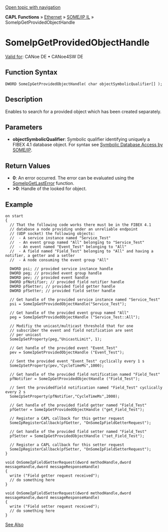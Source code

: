 [Open topic with navigation](../../../../../../CANoeDEFamily.htm#Topics/CAPLFunctions/IP/SOMEIPIL/Functions/CAPLfunctionSomeIpGetProvidedObjectHandle.md)

**CAPL Functions** » [Ethernet](../../CAPLEthernetStartPage.md) » [SOME/IP IL](../CAPLfunctionsSomeIPILOverview.md) » SomeIpGetProvidedObjectHandle

# SomeIpGetProvidedObjectHandle

[Valid for](../../../../Shared/FeatureAvailability.md): CANoe DE • CANoe4SW DE

## Function Syntax

```plaintext
DWORD SomeIpGetProvidedObjectHandle( char objectSymbolicQualifier[] );
```

## Description

Enables to search for a provided object which has been created separately.

## Parameters

- **objectSymbolicQualifier**: Symbolic qualifier identifying uniquely a FIBEX 4.1 database object. For syntax see [Symbolic Database Access by SOME/IP](../../../../CANoeCANalyzer/Ethernet/ILSomeIP/ILSomeIPConfigFromDataBase.md).

## Return Values

- **0**: An error occurred. The error can be evaluated using the [SomeIpGetLastError](CAPLfunctionSomeIpGetLastError.md) function.
- **>0**: Handle of the looked for object.

## Example

```plaintext
on start
{
  // That the following code works there must be in the FIBEX 4.1
  // database a node providing under an unreliable endpoint
  // (UDP socket) the following objects:
  //  - A service instance named "Service_Test"
  //  - An event group named "All" belonging to "Service_Test"
  //  - An event named "Event_Test" belonging to "All"
  //  - A field named "Field_Test" belonging to "All" and having a notifier, a getter and a setter
  //  - A node consuming the event group "All"

  DWORD psi; // provided service instance handle
  DWORD peg; // provided event group handle
  DWORD pev; // provided event handle
  DWORD pfNotifier; // provided field notifier handle
  DWORD pfGetter; // provided field getter handle
  DWORD pfSetter; // provided field setter handle

  // Get handle of the provided service instance named "Service_Test"
  psi = SomeIpGetProvidedObjectHandle("Service_Test");

  // Get handle of the provided event group named "All"
  peg = SomeIpGetProvidedObjectHandle ("Service_Test::All");

  // Modifiy the unicast/multicast threshold that for one 
  // subscriber the event and field notification are sent
  // per unicast
  SomeIpSetProperty(peg,"UnicastLimit", 1);

  // Get handle of the provided event "Event_Test"
  pev = SomeIpGetProvidedObjectHandle ("Event_Test");

  // Sent the provided event "Event_Test" cyclically every 1 s
  SomeIpSetProperty(pev,"CycleTimeMs",1000);

  // Get handle of the provided field notification named "Field_Test"
  pfNotifier = SomeIpGetProvidedObjectHandle ("Field_Test");

  // Sent the providedfield notification named "Field_Test" cyclically every 2 s
  SomeIpSetProperty(pfNotifier,"CycleTimeMs",2000);

  // Get handle of the provided field getter named "Field_Test"
  pfGetter = SomeIpGetProvidedObjectHandle ("get_Field_Test");

  // Register a CAPL callback for this getter request
  SomeIpRegisterCallback(pfGetter, "OnSomeIpFieldGetterRequest");

  // Get handle of the provided field setter named "Field_Test"
  pfSetter = SomeIpGetProvidedObjectHandle ("set_Field_Test");

  // Register a CAPL callback for this setter request
  SomeIpRegisterCallback(pfSetter, "OnSomeIpFieldSetterRequest");
}

void OnSomeIpFieldGetterRequest(dword methodHandle,dword messageHandle,dword messageResponseHandle)
{
  write ("Field getter request received");
  // do something here
}

void OnSomeIpFieldSetterRequest(dword methodHandle,dword messageHandle,dword messageResponseHandle)
{
  write ("Field setter request received");
  // do something here
}
```

[See Also](javascript:void(0);)
```markdown